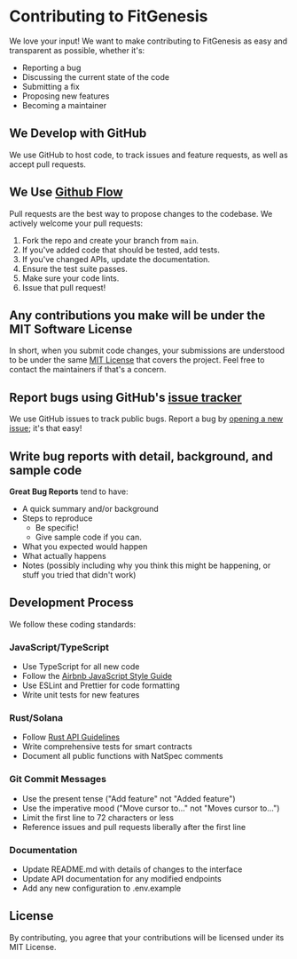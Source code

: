 # Contributing to FitGenesis

We love your input! We want to make contributing to FitGenesis as easy and transparent as possible, whether it's:

- Reporting a bug
- Discussing the current state of the code
- Submitting a fix
- Proposing new features
- Becoming a maintainer

## We Develop with GitHub

We use GitHub to host code, to track issues and feature requests, as well as accept pull requests.

## We Use [Github Flow](https://guides.github.com/introduction/flow/index.html)

Pull requests are the best way to propose changes to the codebase. We actively welcome your pull requests:

1. Fork the repo and create your branch from `main`.
2. If you've added code that should be tested, add tests.
3. If you've changed APIs, update the documentation.
4. Ensure the test suite passes.
5. Make sure your code lints.
6. Issue that pull request!

## Any contributions you make will be under the MIT Software License

In short, when you submit code changes, your submissions are understood to be under the same [MIT License](http://choosealicense.com/licenses/mit/) that covers the project. Feel free to contact the maintainers if that's a concern.

## Report bugs using GitHub's [issue tracker](https://github.com/FitGenesis/FitGenesis/issues)

We use GitHub issues to track public bugs. Report a bug by [opening a new issue](https://github.com/FitGenesis/FitGenesis/issues/new); it's that easy!

## Write bug reports with detail, background, and sample code

**Great Bug Reports** tend to have:

- A quick summary and/or background
- Steps to reproduce
  - Be specific!
  - Give sample code if you can.
- What you expected would happen
- What actually happens
- Notes (possibly including why you think this might be happening, or stuff you tried that didn't work)

## Development Process

We follow these coding standards:

### JavaScript/TypeScript

- Use TypeScript for all new code
- Follow the [Airbnb JavaScript Style Guide](https://github.com/airbnb/javascript)
- Use ESLint and Prettier for code formatting
- Write unit tests for new features

### Rust/Solana

- Follow [Rust API Guidelines](https://rust-lang.github.io/api-guidelines/)
- Write comprehensive tests for smart contracts
- Document all public functions with NatSpec comments

### Git Commit Messages

- Use the present tense ("Add feature" not "Added feature")
- Use the imperative mood ("Move cursor to..." not "Moves cursor to...")
- Limit the first line to 72 characters or less
- Reference issues and pull requests liberally after the first line

### Documentation

- Update README.md with details of changes to the interface
- Update API documentation for any modified endpoints
- Add any new configuration to .env.example

## License

By contributing, you agree that your contributions will be licensed under its MIT License. 